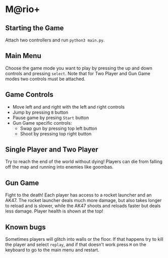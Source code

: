 # M@rio+

## Starting the Game
Attach two controllers and run `python3 main.py`.

## Main Menu
Choose the game mode you want to play by pressing the up and down controls and pressing `select`. Note that for Two Player and Gun Game modes two controls must be attached. 

## Game Controls
- Move left and and right with the left and right controls
- Jump by pressing `B` button
- Pause game by presing `Start` button
- Gun Game specific controls:
  - Swap gun by pressing top left button
  - Shoot by pressing top right button

## Single Player and Two Player
Try to reach the end of the world without dying! Players can die from falling off the map and running into enemies like goombas.

## Gun Game
Fight to the death! Each player has access to a rocket launcher and an AK47. The rocket launcher deals much more damage, but also takes longer to reload and is slower, while the AK47 shoots and reloads faster but deals less damage. Player health is shown at the top!

## Known bugs
Sometimes players will glitch into walls or the floor. If that happens try to kill the player and select `replay`, and if that doesn't work press `M` on the keyboard to go to the main menu and restart. 
